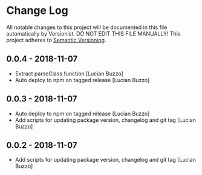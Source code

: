 # Change Log

All notable changes to this project will be documented in this file
automatically by Versionist. DO NOT EDIT THIS FILE MANUALLY!
This project adheres to [Semantic Versioning](http://semver.org/).

## 0.0.4 - 2018-11-07

* Extract parseClass function [Lucian Buzzo]
* Auto deploy to npm on tagged release [Lucian Buzzo]

## 0.0.3 - 2018-11-07

* Auto deploy to npm on tagged release [Lucian Buzzo]
* Add scripts for updating package version, changelog and git tag [Lucian Buzzo]

## 0.0.2 - 2018-11-07

* Add scripts for updating package version, changelog and git tag [Lucian Buzzo]
